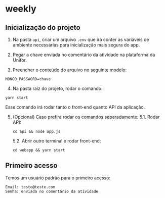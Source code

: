 # weekly

## Inicialização do projeto

1. Na pasta `api`, criar um arquivo `.env` que irá conter as variáveis de ambiente necessárias para inicialização mais segura do app.

2. Pegar a chave enviada no comentário da atividade na plataforma da Unifor.

3. Preencher o conteúdo do arquivo no seguinte modelo:

```
MONGO_PASSWORD=chave
```

4. Na pasta raiz do projeto, rodar o comando:

```shell
yarn start
```

Esse comando irá rodar tanto o front-end quanto API da aplicação.

5. (Opcional) Caso prefira rodar os comandos separadamente:
   5.1. Rodar API:
   ```shell
   cd api && node app.js
   ```
   5.2. Abrir outro terminal e rodar front-end:
   ```shell
   cd webapp && yarn start
   ```

## Primeiro acesso

Temos um usuário padrão para o primeiro acesso:

```
Email: teste@teste.com
Senha: enviada no comentário da atividade
```
